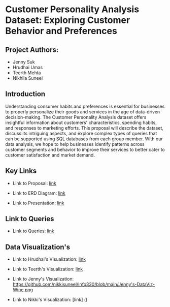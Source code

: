 # Customer Personality Analysis Dataset: Exploring Customer Behavior and Preferences

## Project Authors: 
* Jenny Suk
* Hrudhai Umas
* Teerth Mehta
* Nikhila Suneel



## Introduction
Understanding consumer habits and preferences is essential for businesses to properly personalize their goods and services in the age of data-driven decision-making. The Customer Personality Analysis dataset offers insightful information about customers' characteristics, spending habits, and responses to marketing efforts. This proposal will describe the dataset, discuss its intriguing aspects, and explore complex types of queries that can be supported using SQL databases from each group member. With our data analysis, we hope to help businesses identify patterns across customer segments and behavior to improve their services to better cater to customer satisfaction and market demand.

## Key Links 
* Link to Proposal: [link](https://docs.google.com/document/d/1winF-tvCqeZXjQxVzwFPdpcWBUn-xyD2iQeSm_Fzs-Q/edit?usp=sharing)

* Link to ERD Diagram: [link](https://lucid.app/lucidchart/814a7936-c530-4e09-88ed-d622657704a2/edit?viewport_loc=-636%2C-138%2C3828%2C1869%2C84k24rG8Tdxi&invitationId=inv_cf45928d-94ee-4510-9d92-3d8e145189d5)

* Link to Presentation: [link](https://docs.google.com/presentation/d/17LH9PYc8gqjZ3jHsMAuq4vnfT1aj1RNuF0mAdgRWXrA/edit?usp=sharing)

## Link to Queries 

* Link to Queries: [link](https://github.com/nikkisuneel/Info330/blob/main/queries.sql)


## Data Visualization's

* Link to Hrudhai's Visualization: [link](https://github.com/nikkisuneel/Info330/blob/main/Hrudhai's_Data_Viz.png)

* Link to Teerth's Visualization: [link](https://github.com/nikkisuneel/Info330/blob/main/TeerthMehtaPowerBI.pdf)

* Link to Jenny's Visualization: https://github.com/nikkisuneel/Info330/blob/main/Jenny's-DataViz-Wine.png

* Link to Nikki's Visualization: [link] ()




